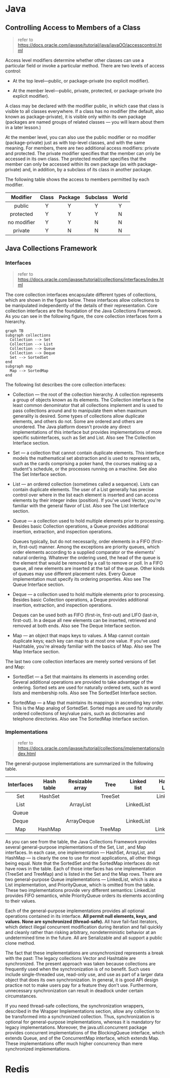 # Java

## Controlling Access to Members of a Class

> refer to https://docs.oracle.com/javase/tutorial/java/javaOO/accesscontrol.html

Access level modifiers determine whether other classes can use a particular field or invoke a particular method. There are two levels of access control:

+ At the top level—public, or package-private (no explicit modifier).

+ At the member level—public, private, protected, or package-private (no explicit modifier).

A class may be declared with the modifier public, in which case that class is visible to all classes everywhere. If a class has no modifier (the default, also known as package-private), it is visible only within its own package (packages are named groups of related classes — you will learn about them in a later lesson.)

At the member level, you can also use the public modifier or no modifier (package-private) just as with top-level classes, and with the same meaning. For members, there are two additional access modifiers: private and protected. The private modifier specifies that the member can only be accessed in its own class. The protected modifier specifies that the member can only be accessed within its own package (as with package-private) and, in addition, by a subclass of its class in another package.

The following table shows the access to members permitted by each modifier.

|  Modifier   | Class | Package | Subclass | World |
| :---------: | :---: | :-----: | :------: | :---: |
|   public    |   Y   |    Y    |    Y     |   Y   |
|  protected  |   Y   |    Y    |    Y     |   N   |
| no modifier |   Y   |    Y    |    N     |   N   |
|   private   |   Y   |    N    |    N     |   N   |

## Java Collections Framework

### **Interfaces**

> refer to https://docs.oracle.com/javase/tutorial/collections/interfaces/index.html

The core collection interfaces encapsulate different types of collections, which are shown in the figure below. These interfaces allow collections to be manipulated independently of the details of their representation. Core collection interfaces are the foundation of the Java Collections Framework. As you can see in the following figure, the core collection interfaces form a hierarchy.

```mermaid
graph TB
subgraph collections
  Collection --> Set
  Collection --> List
  Collection --> Queue
  Collection --> Deque
  Set --> SortedSet
end
subgraph map
  Map --> SortedMap
end
```

The following list describes the core collection interfaces:

  + Collection — the root of the collection hierarchy. A collection represents a group of objects known as its elements. The Collection interface is the least common denominator that all collections implement and is used to pass collections around and to manipulate them when maximum generality is desired. Some types of collections allow duplicate elements, and others do not. Some are ordered and others are unordered. The Java platform doesn't provide any direct implementations of this interface but provides implementations of more specific subinterfaces, such as Set and List. Also see The Collection Interface section.

  + Set — a collection that cannot contain duplicate elements. This interface models the mathematical set abstraction and is used to represent sets, such as the cards comprising a poker hand, the courses making up a student's schedule, or the processes running on a machine. See also The Set Interface section.

  + List — an ordered collection (sometimes called a sequence). Lists can contain duplicate elements. The user of a List generally has precise control over where in the list each element is inserted and can access elements by their integer index (position). If you've used Vector, you're familiar with the general flavor of List. Also see The List Interface section.

  + Queue — a collection used to hold multiple elements prior to processing. Besides basic Collection operations, a Queue provides additional insertion, extraction, and inspection operations.

    Queues typically, but do not necessarily, order elements in a FIFO (first-in, first-out) manner. Among the exceptions are priority queues, which order elements according to a supplied comparator or the elements' natural ordering. Whatever the ordering used, the head of the queue is the element that would be removed by a call to remove or poll. In a FIFO queue, all new elements are inserted at the tail of the queue. Other kinds of queues may use different placement rules. Every Queue implementation must specify its ordering properties. Also see The Queue Interface section.

  + Deque — a collection used to hold multiple elements prior to processing. Besides basic Collection operations, a Deque provides additional insertion, extraction, and inspection operations.

    Deques can be used both as FIFO (first-in, first-out) and LIFO (last-in, first-out). In a deque all new elements can be inserted, retrieved and removed at both ends. Also see The Deque Interface section.

  + Map — an object that maps keys to values. A Map cannot contain duplicate keys; each key can map to at most one value. If you've used Hashtable, you're already familiar with the basics of Map. Also see The Map Interface section.

The last two core collection interfaces are merely sorted versions of Set and Map:

  + SortedSet — a Set that maintains its elements in ascending order. Several additional operations are provided to take advantage of the ordering. Sorted sets are used for naturally ordered sets, such as word lists and membership rolls. Also see The SortedSet Interface section.
  
  + SortedMap — a Map that maintains its mappings in ascending key order. This is the Map analog of SortedSet. Sorted maps are used for naturally ordered collections of key/value pairs, such as dictionaries and telephone directories. Also see The SortedMap Interface section.


### **Implementations**

> refer to https://docs.oracle.com/javase/tutorial/collections/implementations/index.html

The general-purpose implementations are summarized in the following table.

| Interfaces | Hash table | Resizable array |  Tree   | Linked list | Hash table + Linked list |
| :--------: | :--------: | :-------------: | :-----: | :---------: | :----------------------: |
|    Set     |  HashSet   |                 | TreeSet |             |      LinkedHashSet       |
|    List    |            |    ArrayList    |         | LinkedList  |                          |
|   Queue    |            |                 |         |             |                          |
|   Deque    |            |   ArrayDeque    |         | LinkedList  |                          |
|    Map     |  HashMap   |                 | TreeMap |             |      LinkedHashMap       |

As you can see from the table, the Java Collections Framework provides several general-purpose implementations of the Set, List , and Map interfaces. In each case, one implementation — HashSet, ArrayList, and HashMap — is clearly the one to use for most applications, all other things being equal. Note that the SortedSet and the SortedMap interfaces do not have rows in the table. Each of those interfaces has one implementation (TreeSet and TreeMap) and is listed in the Set and the Map rows. There are two general-purpose Queue implementations — LinkedList, which is also a List implementation, and PriorityQueue, which is omitted from the table. These two implementations provide very different semantics: LinkedList provides FIFO semantics, while PriorityQueue orders its elements according to their values.

Each of the general-purpose implementations provides all optional operations contained in its interface. **All permit null elements, keys, and values. None are synchronized (thread-safe).** All have fail-fast iterators, which detect illegal concurrent modification during iteration and fail quickly and cleanly rather than risking arbitrary, nondeterministic behavior at an undetermined time in the future. All are Serializable and all support a public clone method.

The fact that these implementations are unsynchronized represents a break with the past: The legacy collections Vector and Hashtable are synchronized. The present approach was taken because collections are frequently used when the synchronization is of no benefit. Such uses include single-threaded use, read-only use, and use as part of a larger data object that does its own synchronization. In general, it is good API design practice not to make users pay for a feature they don't use. Furthermore, unnecessary synchronization can result in deadlock under certain circumstances.

If you need thread-safe collections, the synchronization wrappers, described in the Wrapper Implementations section, allow any collection to be transformed into a synchronized collection. Thus, synchronization is optional for general-purpose implementations, whereas it is mandatory for legacy implementations. Moreover, the java.util.concurrent package provides concurrent implementations of the BlockingQueue interface, which extends Queue, and of the ConcurrentMap interface, which extends Map. These implementations offer much higher concurrency than mere synchronized implementations.

# Redis
